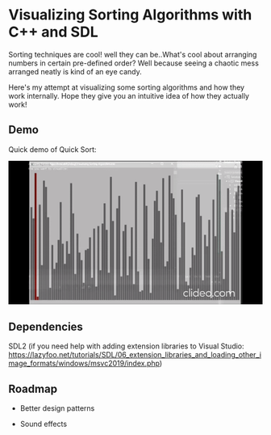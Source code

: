 
# Visualizing Sorting Algorithms with C++ and SDL

Sorting techniques are cool! well they can be..What's cool about
arranging numbers in certain pre-defined order? Well because seeing
a chaotic mess arranged neatly is kind of an eye candy. 

Here's my attempt at visualizing some sorting algorithms and how
they work internally. Hope they give you an intuitive idea of how
they actually work!

## Demo
Quick demo of Quick Sort:

![Quick-Sort](https://github.com/SuprimDevkota/SDL-Projects/blob/main/Visualizing-Sorting-Algorithms/gifs/quicksort.gif)





## Dependencies
SDL2 (if you need help with adding extension libraries to Visual Studio: https://lazyfoo.net/tutorials/SDL/06_extension_libraries_and_loading_other_image_formats/windows/msvc2019/index.php)
## Roadmap

- Better design patterns

- Sound effects


